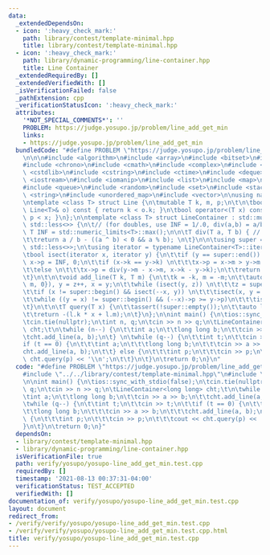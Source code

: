 ```yaml
---
data:
  _extendedDependsOn:
  - icon: ':heavy_check_mark:'
    path: library/contest/template-minimal.hpp
    title: library/contest/template-minimal.hpp
  - icon: ':heavy_check_mark:'
    path: library/dynamic-programming/line-container.hpp
    title: Line Container
  _extendedRequiredBy: []
  _extendedVerifiedWith: []
  _isVerificationFailed: false
  _pathExtension: cpp
  _verificationStatusIcon: ':heavy_check_mark:'
  attributes:
    '*NOT_SPECIAL_COMMENTS*': ''
    PROBLEM: https://judge.yosupo.jp/problem/line_add_get_min
    links:
    - https://judge.yosupo.jp/problem/line_add_get_min
  bundledCode: "#define PROBLEM \"https://judge.yosupo.jp/problem/line_add_get_min\"\
    \n\n\n#include <algorithm>\n#include <array>\n#include <bitset>\n#include <cassert>\n\
    #include <chrono>\n#include <cmath>\n#include <complex>\n#include <cstdio>\n#include\
    \ <cstdlib>\n#include <cstring>\n#include <ctime>\n#include <deque>\n#include\
    \ <iostream>\n#include <iomanip>\n#include <list>\n#include <map>\n#include <numeric>\n\
    #include <queue>\n#include <random>\n#include <set>\n#include <stack>\n#include\
    \ <string>\n#include <unordered_map>\n#include <vector>\n\nusing namespace std;\n\
    \ntemplate <class T> struct Line {\n\tmutable T k, m, p;\n\t\n\tbool operator<(const\
    \ Line<T>& o) const { return k < o.k; }\n\tbool operator<(T x) const { return\
    \ p < x; }\n};\n\ntemplate <class T> struct LineContainer : std::multiset<Line<T>,\
    \ std::less<>> {\n\t// (for doubles, use INF = 1/.0, div(a,b) = a/b)\n\tconst\
    \ T INF = std::numeric_limits<T>::max();\n\n\tT div(T a, T b) { // floored division\n\
    \t\treturn a / b - ((a ^ b) < 0 && a % b); \n\t}\n\n\tusing super = std::multiset<Line<T>,\
    \ std::less<>>;\n\tusing iterator = typename LineContainer<T>::iterator;\n\t\n\
    \tbool isect(iterator x, iterator y) {\n\t\tif (y == super::end()) \n\t\t\treturn\
    \ x->p = INF, 0;\n\t\tif (x->k == y->k) \n\t\t\tx->p = x->m > y->m ? INF : -INF;\n\
    \t\telse \n\t\t\tx->p = div(y->m - x->m, x->k - y->k);\n\t\treturn x->p >= y->p;\n\
    \t}\n\t\n\tvoid add_line(T k, T m) {\n\t\tk = -k, m = -m;\n\t\tauto z = super::insert({k,\
    \ m, 0}), y = z++, x = y;\n\t\twhile (isect(y, z)) \n\t\t\tz = super::erase(z);\n\
    \t\tif (x != super::begin() && isect(--x, y)) \n\t\t\tisect(x, y = super::erase(y));\n\
    \t\twhile ((y = x) != super::begin() && (--x)->p >= y->p)\n\t\t\tisect(x, super::erase(y));\n\
    \t}\n\t\n\tT query(T x) {\n\t\tassert(!super::empty());\n\t\tauto l = *super::lower_bound(x);\n\
    \t\treturn -(l.k * x + l.m);\n\t}\n};\n\nint main() {\n\tios::sync_with_stdio(false);\n\
    \tcin.tie(nullptr);\n\tint n, q;\n\tcin >> n >> q;\n\tLineContainer<long long>\
    \ cht;\t\n\twhile (n--) {\n\t\tint a;\n\t\tlong long b;\n\t\tcin >> a >> b;\n\t\
    \tcht.add_line(a, b);\n\t} \n\twhile (q--) {\n\t\tint t;\n\t\tcin >> t;\n\t\t\
    if (t == 0) {\n\t\t\tint a;\n\t\t\tlong long b;\n\t\t\tcin >> a >> b;\n\t\t\t\
    cht.add_line(a, b);\n\t\t} else {\n\t\t\tint p;\n\t\t\tcin >> p;\n\t\t\tcout <<\
    \ cht.query(p) << '\\n';\n\t\t}\n\t}\n\treturn 0;\n}\n"
  code: "#define PROBLEM \"https://judge.yosupo.jp/problem/line_add_get_min\"\n\n\
    #include \"../../library/contest/template-minimal.hpp\"\n#include \"../../library/dynamic-programming/line-container.hpp\"\
    \n\nint main() {\n\tios::sync_with_stdio(false);\n\tcin.tie(nullptr);\n\tint n,\
    \ q;\n\tcin >> n >> q;\n\tLineContainer<long long> cht;\t\n\twhile (n--) {\n\t\
    \tint a;\n\t\tlong long b;\n\t\tcin >> a >> b;\n\t\tcht.add_line(a, b);\n\t} \n\
    \twhile (q--) {\n\t\tint t;\n\t\tcin >> t;\n\t\tif (t == 0) {\n\t\t\tint a;\n\t\
    \t\tlong long b;\n\t\t\tcin >> a >> b;\n\t\t\tcht.add_line(a, b);\n\t\t} else\
    \ {\n\t\t\tint p;\n\t\t\tcin >> p;\n\t\t\tcout << cht.query(p) << '\\n';\n\t\t\
    }\n\t}\n\treturn 0;\n}"
  dependsOn:
  - library/contest/template-minimal.hpp
  - library/dynamic-programming/line-container.hpp
  isVerificationFile: true
  path: verify/yosupo/yosupo-line_add_get_min.test.cpp
  requiredBy: []
  timestamp: '2021-08-13 00:37:31-04:00'
  verificationStatus: TEST_ACCEPTED
  verifiedWith: []
documentation_of: verify/yosupo/yosupo-line_add_get_min.test.cpp
layout: document
redirect_from:
- /verify/verify/yosupo/yosupo-line_add_get_min.test.cpp
- /verify/verify/yosupo/yosupo-line_add_get_min.test.cpp.html
title: verify/yosupo/yosupo-line_add_get_min.test.cpp
---
```

